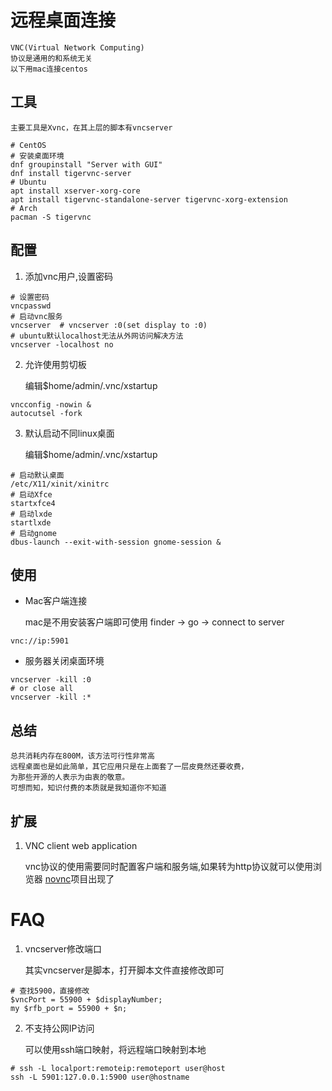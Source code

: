 # 远程桌面连接
	VNC(Virtual Network Computing)
	协议是通用的和系统无关
	以下用mac连接centos

## 工具
	主要工具是Xvnc，在其上层的脚本有vncserver

```shell
# CentOS
# 安装桌面环境
dnf groupinstall "Server with GUI"
dnf install tigervnc-server
# Ubuntu
apt install xserver-xorg-core
apt install tigervnc-standalone-server tigervnc-xorg-extension
# Arch
pacman -S tigervnc
```

## 配置
1. 添加vnc用户,设置密码
```shell
# 设置密码
vncpasswd
# 启动vnc服务
vncserver  # vncserver :0(set display to :0)
# ubuntu默认localhost无法从外网访问解决方法
vncserver -localhost no
```
2. 允许使用剪切板

	编辑$home/admin/.vnc/xstartup
```shell
vncconfig -nowin &
autocutsel -fork
```

3. 默认启动不同linux桌面

	编辑$home/admin/.vnc/xstartup
```shell
# 启动默认桌面
/etc/X11/xinit/xinitrc
# 启动Xfce
startxfce4
# 启动lxde
startlxde
# 启动gnome
dbus-launch --exit-with-session gnome-session &
```

## 使用

* Mac客户端连接

	mac是不用安装客户端即可使用
	finder -> go -> connect to server
```shell
vnc://ip:5901
```

* 服务器关闭桌面环境
```shell
vncserver -kill :0
# or close all
vncserver -kill :*
```

## 总结

	总共消耗内存在800M，该方法可行性非常高
	远程桌面也是如此简单，其它应用只是在上面套了一层皮竟然还要收费，
	为那些开源的人表示为由衷的敬意。
	可想而知，知识付费的本质就是我知道你不知道

## 扩展

1. VNC client web application

	vnc协议的使用需要同时配置客户端和服务端,如果转为http协议就可以使用浏览器
	[novnc](https://github.com/novnc/noVNC)项目出现了

# FAQ
1. vncserver修改端口

	其实vncserver是脚本，打开脚本文件直接修改即可
```shell
# 查找5900，直接修改
$vncPort = 55900 + $displayNumber;
my $rfb_port = 55900 + $n;
```

2. 不支持公网IP访问

	可以使用ssh端口映射，将远程端口映射到本地
```shell
# ssh -L localport:remoteip:remoteport user@host
ssh -L 5901:127.0.0.1:5900 user@hostname
```
